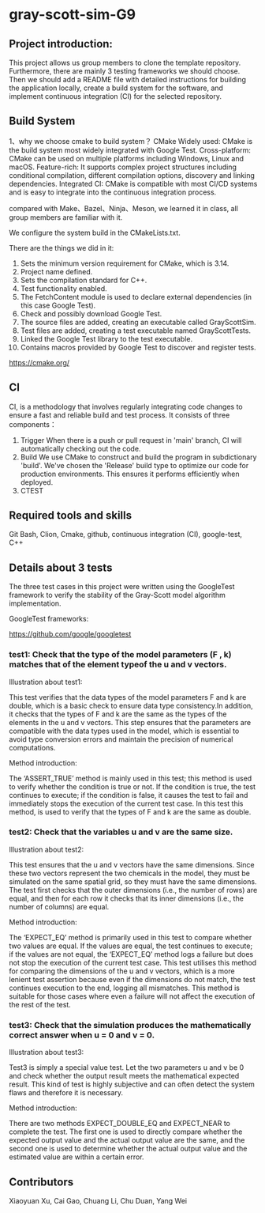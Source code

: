 # gray-scott-sim-G9

## Project introduction:
This project allows us group members to clone the template repository. Furthermore, there are mainly 3 testing frameworks we should choose. 
Then we should add a README file with detailed instructions for building the application locally, create a build system for the software, and implement continuous integration (CI) for the selected repository.


## Build System
1、why we choose cmake to build system？
CMake
Widely used: CMake is the build system most widely integrated with Google Test.
Cross-platform: CMake can be used on multiple platforms including Windows, Linux and macOS.
Feature-rich: It supports complex project structures including conditional compilation, different compilation options, discovery and linking dependencies.
Integrated CI: CMake is compatible with most CI/CD systems and is easy to integrate into the continuous integration process.

compared with Make、Bazel、Ninja、Meson, we learned it in class, all group members are familiar with it.


We configure the system build in the CMakeLists.txt.

There are the things we did in it:
1. Sets the minimum version requirement for CMake, which is 3.14. 
2. Project name defined.
3. Sets the compilation standard for C++. 
4. Test functionality enabled. 
5. The FetchContent module is used to declare external dependencies (in this case Google Test). 
6. Check and possibly download Google Test. 
7. The source files are added, creating an executable called GrayScottSim. 
8. Test files are added, creating a test executable named GrayScottTests. 
9. Linked the Google Test library to the test executable. 
10. Contains macros provided by Google Test to discover and register tests.


https://cmake.org/








## CI
CI, is a methodology that involves regularly integrating code changes to ensure a fast and reliable build and test process.
It consists of three components：
1. Trigger
   When there is a push or pull request in 'main' branch, CI will automatically checking out the code.
2. Build
   We use CMake to construct and build the program in subdictionary 'build'. We've chosen the 'Release' build type to optimize our code for production environments. This ensures it performs efficiently when deployed.
3. CTEST


## Required tools and skills
Git Bash, Clion, Cmake, github, continuous integration (CI), google-test, C++

## Details about 3 tests

The three test cases in this project were written using the GoogleTest framework to verify the stability of the Gray-Scott model algorithm implementation.

GoogleTest frameworks:

https://github.com/google/googletest

### test1: Check that the type of the model parameters (F , k) matches that of the element typeof the u and v vectors.
Illustration about test1:

This test verifies that the data types of the model parameters F and k are double, which is a basic check to ensure data type consistency.In addition, it checks that the types of F and k are the same as the types of the elements in the u and v vectors. This step ensures that the parameters are compatible with the data types used in the model, which is essential to avoid type conversion errors and maintain the precision of numerical computations.

Method introduction:

The ‘ASSERT_TRUE’ method is mainly used in this test; this method is used to verify whether the condition is true or not. If the condition is true, the test continues to execute; if the condition is false, it causes the test to fail and immediately stops the execution of the current test case. In this test this method, is used to verify that the types of F and k are the same as double.

### test2: Check that the variables u and v are the same size.
Illustration about test2:

This test ensures that the u and v vectors have the same dimensions. Since these two vectors represent the two chemicals in the model, they must be simulated on the same spatial grid, so they must have the same dimensions. The test first checks that the outer dimensions (i.e., the number of rows) are equal, and then for each row it checks that its inner dimensions (i.e., the number of columns) are equal.

Method introduction:

The ‘EXPECT_EQ’ method is primarily used in this test to compare whether two values are equal. If the values are equal, the test continues to execute; if the values are not equal, the ‘EXPECT_EQ’ method logs a failure but does not stop the execution of the current test case. This test utilises this method for comparing the dimensions of the u and v vectors, which is a more lenient test assertion because even if the dimensions do not match, the test continues execution to the end, logging all mismatches. This method is suitable for those cases where even a failure will not affect the execution of the rest of the test.

### test3: Check that the simulation produces the mathematically correct answer when u = 0 and v = 0.
Illustration about test3:

Test3 is simply a special value test. Let the two parameters u and v be 0 and check whether the output result meets the mathematical expected result. This kind of test is highly subjective and can often detect the system flaws and therefore it is necessary.

Method introduction:

There are two methods EXPECT_DOUBLE_EQ and EXPECT_NEAR to complete the test. The first one is used to directly compare whether the expected output value and the actual output value are the same, and the second one is used to determine whether the actual output value and the estimated value are within a certain error.

## Contributors
Xiaoyuan Xu, Cai Gao, Chuang Li, Chu Duan, Yang Wei
